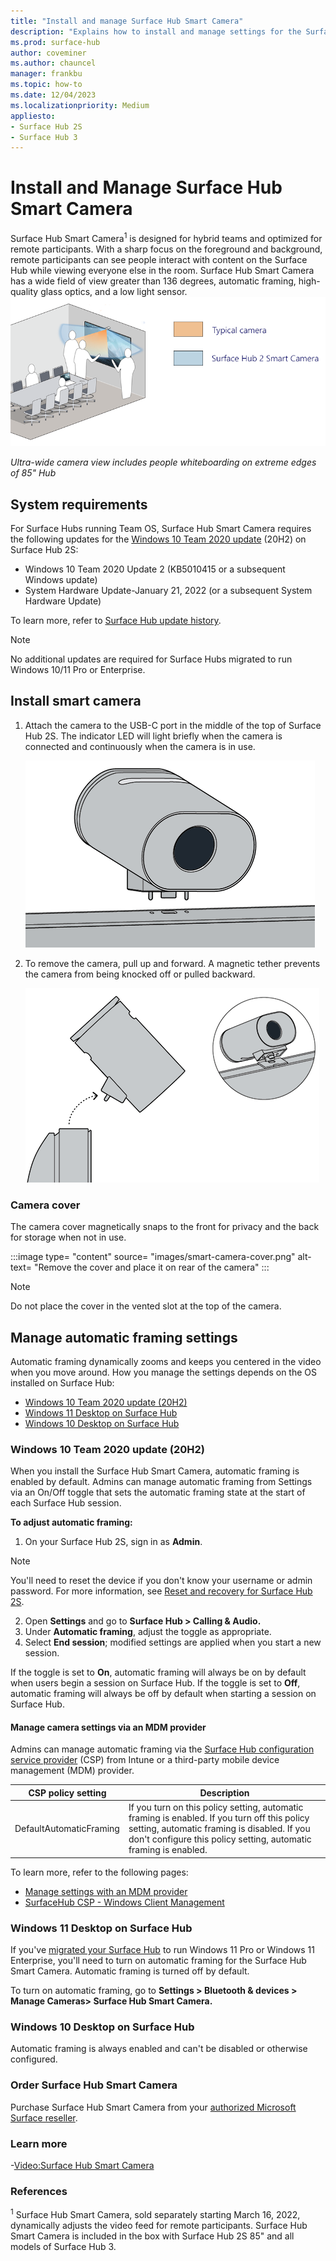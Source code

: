 ```yaml
---
title: "Install and manage Surface Hub Smart Camera"
description: "Explains how to install and manage settings for the Surface Hub Smart Camera."
ms.prod: surface-hub
author: coveminer
ms.author: chauncel
manager: frankbu
ms.topic: how-to
ms.date: 12/04/2023
ms.localizationpriority: Medium
appliesto:
- Surface Hub 2S
- Surface Hub 3
---
```

# Install and Manage Surface Hub Smart Camera

Surface Hub Smart Camera<sup>1</sup> is designed for hybrid teams and optimized for remote participants. With a sharp focus on the foreground and background, remote participants can see people interact with content on the Surface Hub while viewing everyone else in the room. Surface Hub Smart Camera has a wide field of view greater than 136 degrees, automatic framing, high-quality glass optics, and a low light sensor.
![Ultra-wide camera view includes people whiteboarding on extreme edges of 85" Hub](images/surface-hub-smart-camera-fov.png)

*Ultra-wide camera view includes people whiteboarding on extreme edges of 85" Hub*

## System requirements

For Surface Hubs running Team OS, Surface Hub Smart Camera requires the following updates for the [Windows 10 Team 2020 update](surface-hub-2020-update-whats-new.md) (20H2) on Surface Hub 2S:

- Windows 10 Team 2020 Update 2 (KB5010415 or a subsequent Windows update)
- System Hardware Update-January 21, 2022 (or a subsequent System Hardware Update)

To learn more, refer to [Surface Hub update history](surface-hub-update-history.md).

> [!NOTE]
> No additional updates are required for Surface Hubs migrated to run Windows 10/11 Pro or Enterprise.

## Install smart camera

1. Attach the camera to the USB-C port in the middle of the top of Surface Hub 2S. The indicator LED will light briefly when the camera is connected and continuously when the camera is in use.

     ![Attach the camera to the USB-C port in the middle of the top of Surface Hub 2S.](images/hub2smartcamera1.png)

2. To remove the camera, pull up and forward. A magnetic tether prevents the camera from being knocked off or pulled backward.

    ![To remove the camera, pull up and forward.](images/hub2smartcamera2.png)

### Camera cover

The camera cover magnetically snaps to the front for privacy and the back for storage when not in use.

:::image type= "content" source= "images/smart-camera-cover.png" alt-text= "Remove the cover and place it on rear of the camera" :::

> [!NOTE]
> Do not place the cover in the vented slot at the top of the camera.

## Manage automatic framing settings

Automatic framing dynamically zooms and keeps you centered in the video when you move around. How you manage the settings depends on the OS installed on Surface Hub:

- [Windows 10 Team 2020 update (20H2)](#windows-10-team-2020-update-20h2)
- [Windows 11 Desktop on Surface Hub](#windows-11-desktop-on-surface-hub)
- [Windows 10 Desktop on Surface Hub](#windows-10-desktop-on-surface-hub)

### Windows 10 Team 2020 update (20H2)

When you install the Surface Hub Smart Camera, automatic framing is enabled by default. Admins can manage automatic framing from Settings via an On/Off toggle that sets the automatic framing state at the start of each Surface Hub session.

**To adjust automatic framing:**

1. On your Surface Hub 2S, sign in as **Admin**.

> [!NOTE]
> You'll need to reset the device if you don't know your username or admin password. For more information, see [Reset and recovery for Surface Hub 2S](/surface-hub/surface-hub-2s-recover-reset).

2. Open **Settings** and go to  **Surface Hub > Calling & Audio.**
3. Under **Automatic framing**, adjust the toggle as appropriate.
4. Select **End session**; modified settings are applied when you start a new session.

If the toggle is set to **On**, automatic framing will always be on by default when users begin a session on Surface Hub. If the toggle is set to **Off**, automatic framing will always be off by default when starting a session on Surface Hub.

#### Manage camera settings via an MDM provider

Admins can manage automatic framing via the [Surface Hub configuration service provider](/windows/client-management/mdm/surfacehub-csp) (CSP) from Intune or a third-party mobile device management (MDM) provider.

|CSP policy setting| Description|
|------------------|------------|
|DefaultAutomaticFraming|If you turn on this policy setting, automatic framing is enabled. If you turn off this policy setting, automatic framing is disabled. If you don't configure this policy setting, automatic framing is enabled. |

To learn more, refer to the following pages:

- [Manage settings with an MDM provider](/surface-hub/manage-settings-with-mdm-for-surface-hub#create-custom-configuration-profile)
- [SurfaceHub CSP - Windows Client Management](/windows/client-management/mdm/surfacehub-csp)

### Windows 11 Desktop on Surface Hub

If you've [migrated your Surface Hub](surface-hub-2s-migrate-os.md) to run Windows 11 Pro or Windows 11 Enterprise, you'll need to turn on automatic framing for the Surface Hub Smart Camera. Automatic framing is turned off by default.

To turn on automatic framing, go to **Settings > Bluetooth & devices > Manage Cameras>  Surface Hub Smart Camera.**

### Windows 10 Desktop on Surface Hub

Automatic framing is always enabled and can't be disabled or otherwise configured.

### Order Surface Hub Smart Camera

Purchase Surface Hub Smart Camera from your [authorized Microsoft Surface reseller](https://www.microsoft.com/surface/business/where-to-buy-microsoft-surface?).

### Learn more

-[Video:Surface Hub Smart Camera](https://youtu.be/sgv_TeT8RB8)

### References

<sup>1</sup> Surface Hub Smart Camera, sold separately starting March 16, 2022, dynamically adjusts the video feed for remote participants. Surface Hub Smart Camera is included in the box with Surface Hub 2S 85" and all models of Surface Hub 3.
